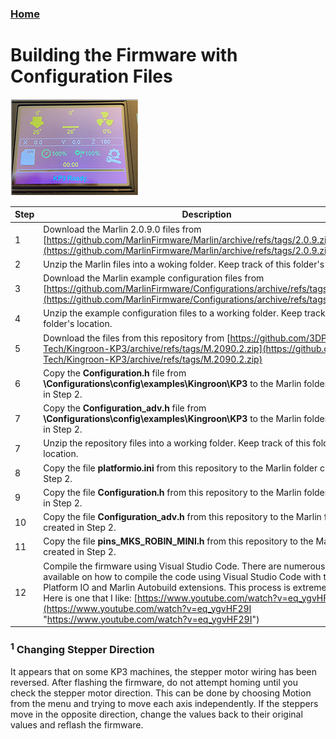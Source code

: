 ### [Home](https://3dp-tech.github.io/Kingroon-KP3/)

# Building the Firmware with Configuration Files
![](https://github.com/3DP-Tech/Kingroon-KP3/raw/main/Images/screen-205.png)

|Step|Description|
|-|-|
|1|Download the Marlin 2.0.9.0 files from [https://github.com/MarlinFirmware/Marlin/archive/refs/tags/2.0.9.zip](https://github.com/MarlinFirmware/Marlin/archive/refs/tags/2.0.9.zip)|
|2|Unzip the Marlin files into a woking folder. Keep track of this folder's location.|
|3|Download the Marlin example configuration files from [https://github.com/MarlinFirmware/Configurations/archive/refs/tags/2.0.9.zip](https://github.com/MarlinFirmware/Configurations/archive/refs/tags/2.0.9.zip)|
|4|Unzip the example configuration files to a working folder. Keep track of this folder's location.|
|5|Download the files from this repository from [https://github.com/3DP-Tech/Kingroon-KP3/archive/refs/tags/M.2090.2.zip](https://github.com/3DP-Tech/Kingroon-KP3/archive/refs/tags/M.2090.2.zip)|
|6|Copy the **Configuration.h** file from **\Configurations\config\examples\Kingroon\KP3** to the Marlin folder created in Step 2.|
|7|Copy the **Configuration_adv.h** file from **\Configurations\config\examples\Kingroon\KP3** to the Marlin folder created in Step 2.|
|7|Unzip the repository files into a working folder. Keep track of this folder's location.|
|8|Copy the file **platformio.ini** from this repository to the Marlin folder created in Step 2.|
|9|Copy the file **Configuration.h** from this repository to the Marlin folder created in Step 2.|
|10|Copy the file **Configuration_adv.h** from this repository to the Marlin folder created in Step 2.|
|11|Copy the file **pins_MKS_ROBIN_MINI.h** from this repository to the Marlin folder created in Step 2.|
|12|Compile the firmware using Visual Studio Code. There are numerous videos available on how to compile the code using Visual Studio Code with the Platform IO and Marlin Autobuild extensions. This process is extremely easy. Here is one that I like: [https://www.youtube.com/watch?v=eq_ygvHF29I](https://www.youtube.com/watch?v=eq_ygvHF29I "https://www.youtube.com/watch?v=eq_ygvHF29I")|

### <sup>1</sup> Changing Stepper Direction
It appears that on some KP3 machines, the stepper motor wiring has been reversed. After flashing the firmware, do not attempt homing until you check the stepper motor direction. This can be done by choosing Motion from the menu and trying to move each axis independently. If the steppers move in the opposite direction, change the values back to their original values and reflash the firmware.

